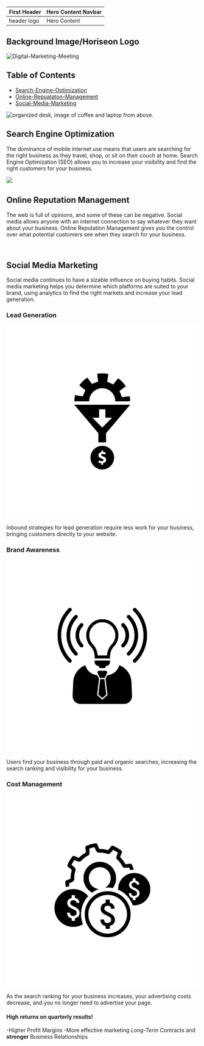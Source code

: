| First Header | Hero Content Navbar |
| ------------ | ------------------- |
| header logo  | Hero Content |
## Background Image/Horiseon Logo
![Digital-Marketing-Meeting](digital-marketing-meeting.jpg)
## Table of Contents
* [Search-Engine-Optimization](#search-engine-optimization)
* [Online-Repuataton-Management](#online-reputation-management)
* [Social-Media-Marketing](#social-media-marketing)

<img src="search-engine-optimization.jpg" alt="organized desk, image of coffee and laptop from above."
                class="float-left" />
            <h2>Search Engine Optimization</h2>
            <p>
                The dominance of mobile internet use means that users are searching for the right business as they
                travel, shop, or sit on their couch at home. Search Engine Optimization (SEO) allows you to increase
                your visibility and find the right customers for your business.
            </p>
        </div>
        <div id="online-reputation-management" alt="" class="online-reputation-management">
            <img src="online-reputation-management.jpg" class="float-right" />
            <h2>Online Reputation Management</h2>
            <p>
                The web is full of opinions, and some of these can be negative. Social media allows anyone with an
                internet connection to say whatever they want about your business. Online Reputation Management gives
                you the control over what potential customers see when they search for your business.
            </p>
        </div>
        <div id="social-media-marketing" class="social-media-marketing">
            <img src="social-media-marketing.jpg" alt="" class="float-left" />
            <h2>Social Media Marketing</h2>
            <p>
                Social media continues to have a sizable influence on buying habits. Social media marketing helps you
                determine which platforms are suited to your brand, using analytics to find the right markets and
                increase your lead generation.
            </p>
        </div>
    </div>
    <div class="benefits">
        <div class="benefit-lead">
            <h3>Lead Generation</h3>
            <img src="lead-generation.png" alt=""></img>
            <p>
                Inbound strategies for lead generation require less work for your business, bringing customers directly
                to your website.
            </p>
        </div>
        <div class="benefit-brand">
            <h3>Brand Awareness</h3>
            <img src="brand-awareness.png" alt=""></img>
            <p>
                Users find your business through paid and organic searches, increasing the search ranking and visibility
                for your business.
            </p>
        </div>
        <div class="benefit-cost">
            <h3>Cost Management</h3>
            <img src="cost-management.png" alt=""></img>
            <p>
                As the search ranking for your business increases, your advertising costs decrease, and you no longer
                need to advertise your page.
            </p>
        </div>
    </div>
    </section>
#### High returns on quarterly results!

-Higher Profit Margins
-More effective marketing
*Long-Term* Contracts and **stronger** Business Relationships
